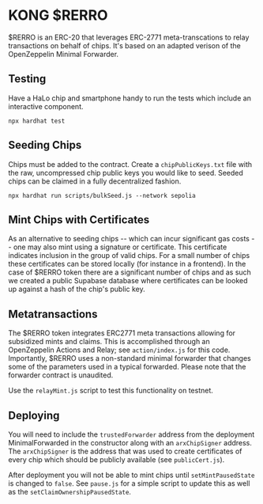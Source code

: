 # KONG $RERRO

$RERRO is an ERC-20 that leverages ERC-2771 meta-transcations to relay transactions on behalf of chips. It's based on an adapted verison of the OpenZeppelin Minimal Forwarder.

## Testing

Have a HaLo chip and smartphone handy to run the tests which include an interactive component.

```
npx hardhat test
```

## Seeding Chips

Chips must be added to the contract. Create a `chipPublicKeys.txt` file with the raw, uncompressed chip public keys you would like to seed. Seeded chips can be claimed in a fully decentralized fashion.

```
npx hardhat run scripts/bulkSeed.js --network sepolia
```

## Mint Chips with Certificates

As an alternative to seeding chips -- which can incur significant gas costs -- one may also mint using a signature or certificate. This certificate indicates inclusion in the group of valid chips. For a small number of chips these certificates can be stored locally (for instance in a frontend). In the case of $RERRO token there are a significant number of chips and as such we created a public Supabase database where certificates can be looked up against a hash of the chip's public key.

## Metatransactions

The $RERRO token integrates ERC2771 meta transactions allowing for subsidized mints and claims. This is accomplished through an OpenZeppelin Actions and Relay; see `action/index.js` for this code. Importantly, $RERRO uses a non-standard minimal forwarder that changes some of the parameters used in a typical forwarded. Please note that the forwarder contract is unaudited.

Use the `relayMint.js` script to test this functionality on testnet.

## Deploying

You will need to include the `trustedForwarder` address from the deployment MinimalForwarded in the constructor along with an `arxChipSigner` address. The `arxChipSigner` is the address that was used to create certificates of every chip which should be publicly available (see `publicCert.js`).

After deployment you will not be able to mint chips until `setMintPausedState` is changed to `false`. See `pause.js` for a simple script to update this as well as the `setClaimOwnershipPausedState`.
